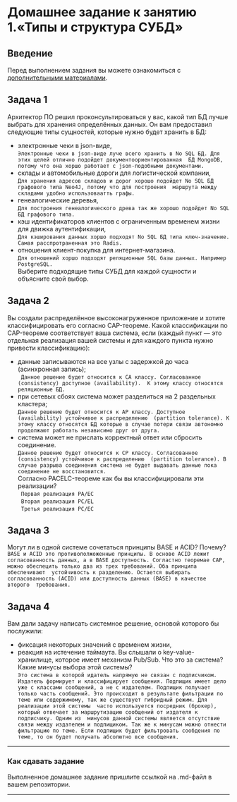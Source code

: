 # Домашнее задание к занятию 1.«Типы и структура СУБД»
## Введение
Перед выполнением задания вы можете ознакомиться с [дополнительными материалами](https://github.com/netology-code/virt-homeworks/tree/virt-11/additional).
## Задача 1
Архитектор ПО решил проконсультироваться у вас, какой тип БД лучше выбрать для хранения определённых данных. Он вам 
предоставил следующие типы сущностей, которые нужно будет хранить в БД:
- электронные чеки в json-виде,\
``Электронные чеки в json-виде луче всего хранить в No SQL БД. Для этих целей отлично подойдет документоориентированная 
БД MongoDB, потому что она хоршо работает с json-подобными документами.``
- склады и автомобильные дороги для логистической компании, \
``Для хранения адресов складов и дорог хорошо подойдет No SQL БД графового типа Neo4J, потому что для построения 
маршрута между складами удобно использоваатть графы.``
- генеалогические деревья, \
``Для построения генеалогического древа так же хорошо подойдет No SQL БД графового типа.``
- кэш идентификаторов клиентов с ограниченным временем жизни для движка аутентификации, \
``Для кэширования данных хоршо подходят No SQL БД типа ключ-значение. Самая расспротраненная это Radis.``
- отношения клиент-покупка для интернет-магазина. \
``Для отношений хоршо подходят реляционные SQL базы данных. Например PostgreSQL.`` \
Выберите подходящие типы СУБД для каждой сущности и объясните свой выбор.
## Задача 2
Вы создали распределённое высоконагруженное приложение и хотите классифицировать его согласно CAP-теореме. 
Какой классификации по CAP-теореме соответствует ваша система, если (каждый пункт — это отдельная реализация вашей 
системы и для каждого пункта нужно привести классификацию):
- данные записываются на все узлы с задержкой до часа (асинхронная запись); \
`` Данное решение будет относится к CA классу. Согласованное (сonsistency) доступное (availability). 
К этому классу относятся реляционные БД.``
- при сетевых сбоях система может разделиться на 2 раздельных кластера; \
``Данное решение будет относится к AP классу. Доступное (availability) устойчивое к распределению 
(partition tolerance). К этому классу относятся БД которые в случае потери связи автономно 
 продолжают работать независимо друг от друга.``
- система может не прислать корректный ответ или сбросить соединение. \
``Данное решение будет относится к CP классу. Согласованное (сonsistency) устойчивое к распределению 
(partition tolerance). В случае разрыва соединения система не будет выдавать данные пока соединение не восстановится.`` \
Согласно PACELC-теореме как бы вы классифицировали эти реализации? \
`` Первая реализация PA/EC`` \
`` Вторая реализация PC/EL`` \
`` Третья реализация PC/EC``
## Задача 3
Могут ли в одной системе сочетаться принципы BASE и ACID? Почему? \
``BASE и ACID это противополжоженные принципы. В основе ACID лежит согласованность данных, а в BASE доступность.
Согластно теоремае CAP, можно обеспецить только два из трех требований. Оба принципа обеспечивают 
устойчивость к разделению. Остается выбирать согласованность (ACID) или доступность данных (BASE) в качестве второго 
требования.``
## Задача 4
Вам дали задачу написать системное решение, основой которого бы послужили:
- фиксация некоторых значений с временем жизни,
- реакция на истечение таймаута.
Вы слышали о key-value-хранилище, которое имеет механизм Pub/Sub. Что это за система? Какие минусы выбора этой системы? \
``Это система в которой идатель напрямую не связан с подписчиком. Издатель формирует и классифицирует сообщения.
Подпищик имеет дело уже с классами сообщений, а не с издателем. Подпищик получает только часть сообщений. Это происходит
в результате фильтрации по теме или содержимому, так же существует гибридный режим. Для реализации этой системы 
часто используется посредник (брокер), который отвечает за маршрутизацию сообщений от издателя к подписчику. Одним из 
минусов данной системы является отсутствие связи между издателем и подпищиком. Так же к минусам можно отнести 
фильтрацию по теме. Если подпищик будет фильтровать сообдения по теме, то он будет получать абсолютно все сообщения.``
---
### Как сдавать задание
Выполненное домашнее задание пришлите ссылкой на .md-файл в вашем репозитории.

---